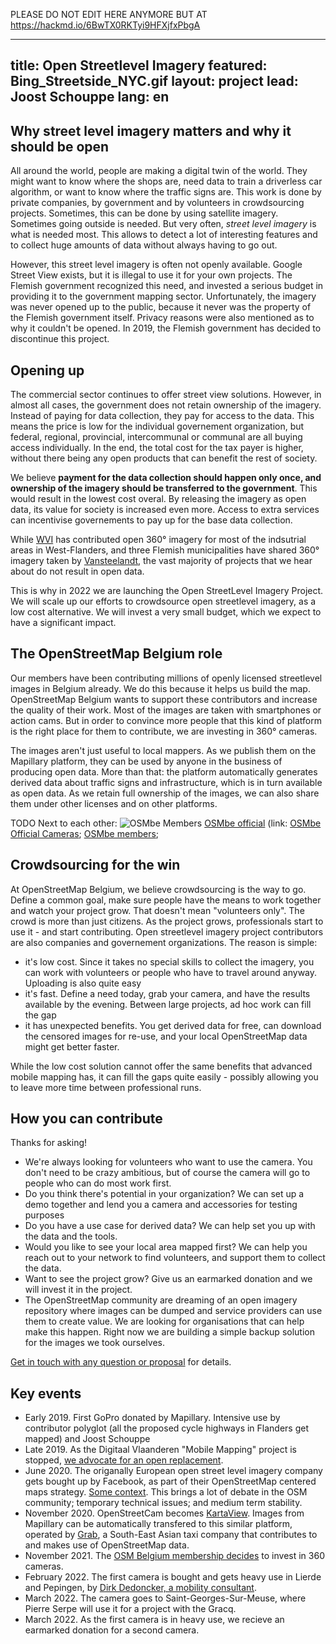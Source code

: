 PLEASE DO NOT EDIT HERE ANYMORE BUT AT https://hackmd.io/6BwTX0RKTyi9HFXjfxPbgA


---
title: Open Streetlevel Imagery
featured: Bing_Streetside_NYC.gif
layout: project
lead: Joost Schouppe
lang: en
---

## Why street level imagery matters and why it should be open
All around the world, people are making a digital twin of the world. They might want to know where the shops are, need data to train a driverless car algorithm, or want to know where the traffic signs are. This work is done by private companies, by government and by volunteers in crowdsourcing projects. Sometimes, this can be done by using satellite imagery. Sometimes going outside is needed. But very often, _street level imagery_ is what is needed most. This allows to detect a lot of interesting features and to collect huge amounts of data without always having to go out.

However, this street level imagery is often not openly available. Google Street View exists, but it is illegal to use it for your own projects. The Flemish government recognized this need, and invested a serious budget in providing it to the government mapping sector. Unfortunately, the imagery was never opened up to the public, because it never was the property of the Flemish government itself. Privacy reasons were also mentioned as to why it couldn't be opened. In 2019, the Flemish government has decided to discontinue this project.

## Opening up

The commercial sector continues to offer street view solutions. However, in almost all cases, the government does not retain ownership of the imagery. Instead of paying for data collection, they pay for access to the data. This means the price is low for the individual governement organization, but federal, regional, provincial, intercommunal or communal are all buying access individually. In the end, the total cost for the tax payer is higher, without there being any open products that can benefit the rest of society.

We believe **payment for the data collection should happen only once, and ownership of the imagery should be transferred to the government**. This would result in the lowest cost overal. By releasing the imagery as open data, its value for society is increased even more. Access to extra services can incentivise governements to pay up for the base data collection.

While [WVI](https://www.wvigisco.be/best-practices/gis-coordinatie/oostrozebeke-als-eerste-volledige-gemeente-360-op-mapillary/) has contributed open 360° imagery for most of the indsutrial areas in West-Flanders, and three Flemish municipalities have shared 360° imagery taken by [Vansteelandt](https://www.vansteelandt.be/), the vast majority of projects that we hear about do not result in open data. 

This is why in 2022 we are launching the Open StreetLevel Imagery Project. We will scale up our efforts to crowdsource open streetlevel imagery, as a low cost alternative. We will invest a very small budget, which we expect to have a significant impact.

## The OpenStreetMap Belgium role

Our members have been contributing millions of openly licensed streetlevel images in Belgium already. We do this because it helps us build the map. OpenStreetMap Belgium wants to support these contributors and increase the quality of their work. Most of the images are taken with smartphones or action cams. But in order to convince more people that this kind of platform is the right place for them to contribute, we are investing in 360° cameras.

The images aren't just useful to local mappers. As we publish them on the Mapillary platform, they can be used by anyone in the business of producing open data. More than that: the platform automatically generates derived data about traffic signs and infrastructure, which is in turn available as open data. As we retain full ownership of the images, we can also share them under other licenses and on other platforms.

TODO Next to each other: ![OSMbe Members](mapillary-members.png)
[OSMbe official](mapillary-official.png)
(link: [OSMbe Official Cameras](https://www.mapillary.com/app/org/osmbelgium?lat=50.70729971977286&lng=5.096829552404529&z=6.707504774632062); [OSMbe members](https://www.mapillary.com/app/org/mosmbelgium?lat=50.70729971977286&lng=5.096829552404529&z=6.707504774632062);

## Crowdsourcing for the win

At OpenStreetMap Belgium, we believe crowdsourcing is the way to go. Define a common goal, make sure people have the means to work together and watch your project grow. That doesn't mean "volunteers only". The crowd is more than just citizens. As the project grows, professionals start to use it - and start contributing. Open streetlevel imagery project contributors are also companies and governement organizations. The reason is simple:
- it's low cost. Since it takes no special skills to collect the imagery, you can work with volunteers or people who have to travel around anyway. Uploading is also quite easy
- it's fast. Define a need today, grab your camera, and have the results available by the evening. Between large projects, ad hoc work can fill the gap
- it has unexpected benefits. You get derived data for free, can download the censored images for re-use, and your local OpenStreetMap data might get better faster.

While the low cost solution cannot offer the same benefits that advanced mobile mapping has, it can fill the gaps quite easily - possibly allowing you to leave more time between professional runs.

## How you can contribute

Thanks for asking!

* We're always looking for volunteers who want to use the camera. You don't need to be crazy ambitious, but of course the camera will go to people who can do most work first.
* Do you think there's potential in your organization? We can set up a demo together and lend you a camera and accessories for testing purposes
* Do you have a use case for derived data? We can help set you up with the data and the tools.
* Would you like to see your local area mapped first? We can help you reach out to your network to find volunteers, and support them to collect the data. 
* Want to see the project grow? Give us an earmarked donation and we will invest it in the project.
* The OpenStreetMap community are dreaming of an open imagery repository where images can be dumped and service providers can use them to create value. We are looking for organisations that can help make this happen. Right now we are building a simple backup solution for the images we took ourselves.

[Get in touch with any question or proposal](mailto:community@osm.be) for details.


## Key events

* Early 2019. First GoPro donated by Mapillary. Intensive use by contributor polyglot (all the proposed cycle highways in Flanders get mapped) and Joost Schouppe
* Late 2019. As the Digitaal Vlaanderen "Mobile Mapping" project is stopped, [we advocate for an open replacement](https://openstreetmap.be/en/2019/09/27/streetview.html).
* June 2020. The origanally European open street level imagery company gets bought up by Facebook, as part of their OpenStreetMap centered maps strategy. [Some context](https://joemorrison.medium.com/why-on-earth-did-facebook-just-acquire-mapillary-9838405272f8). This brings a lot of debate in the OSM community; temporary technical issues; and medium term stability.
* November 2020. OpenStreetCam becomes [KartaView](https://kartaview.org/). Images from Mapillary can be automatically transfered to this similar platform, operated by [Grab](https://www.grab.com), a South-East Asian taxi company that contributes to and makes use of OpenStreetMap data.
* November 2021. The [OSM Belgium membership decides](https://github.com/osmbe/working-group-bylaws/blob/master/minutes/2021-11-30%20-%20official%20meeting.md) to invest in 360 cameras.
* February 2022. The first camera is bought and gets heavy use in Lierde and Pepingen, by [Dirk Dedoncker, a mobility consultant](https://a2bmobility.be/).
* March 2022. The camera goes to Saint-Georges-Sur-Meuse, where Pierre Serpe will use it for a project with the Gracq.
* March 2022. As the first camera is in heavy use, we recieve an earmarked donation for a second camera.
